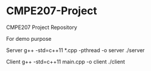 # CMPE207-Project
CMPE207 Project Repository


For demo purpose

Server
g++ -std=c++11 *.cpp -pthread -o server
./server

Client
g++ -std=c++11 main.cpp -o client
./client
